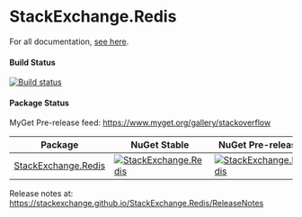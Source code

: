 StackExchange.Redis
===================

For all documentation, [see here](https://stackexchange.github.io/StackExchange.Redis/).

#### Build Status

[![Build status](https://ci.appveyor.com/api/projects/status/2o3frasprum8mbaj/branch/main?svg=true)](https://ci.appveyor.com/project/StackExchange/stackexchange-redis/branch/main)

#### Package Status

MyGet Pre-release feed: https://www.myget.org/gallery/stackoverflow

| Package | NuGet Stable | NuGet Pre-release | Downloads | MyGet |
| ------- | ------------ | ----------------- | --------- | ----- |
| [StackExchange.Redis](https://www.nuget.org/packages/StackExchange.Redis/) | [![StackExchange.Redis](https://img.shields.io/nuget/v/StackExchange.Redis.svg)](https://www.nuget.org/packages/StackExchange.Redis/) | [![StackExchange.Redis](https://img.shields.io/nuget/vpre/StackExchange.Redis.svg)](https://www.nuget.org/packages/StackExchange.Redis/absoluteLatest) | [![StackExchange.Redis](https://img.shields.io/nuget/dt/StackExchange.Redis.svg)](https://www.nuget.org/packages/StackExchange.Redis/) | [![StackExchange.Redis MyGet](https://img.shields.io/myget/stackoverflow/vpre/StackExchange.Redis.svg)](https://www.myget.org/feed/stackoverflow/package/nuget/StackExchange.Redis) |

Release notes at: https://stackexchange.github.io/StackExchange.Redis/ReleaseNotes
